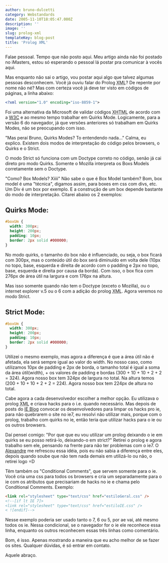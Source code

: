 ```yaml
---
author: bruno-dulcetti
category: Webstandards
date: 2005-11-10T18:05:47.000Z
description: ''
image: ''
slug: prolog-xml
templateKey: blog-post
title: 'Prolog XML'
---
```


Falae pessoal. Tempo que não posto aqui. Meu artigo ainda não foi postado no iMasters, estou só esperando o pessoal lá postar pra comunicar à vocês aqui.

Mas enquanto não sai o artigo, vou postar aqui algo que talvez algumas pessoas desconhecem. Você já ouviu falar do Prolog <acronym title="Extensible Markup Language">XML</acronym>? De repente por nome não né? Mas com certeza você já deve ter visto em códigos de páginas, a linha abaixo:

```xml
<?xml version="1.0" encoding="iso-8859-1">
```

Foi uma alternativa da Microsoft de validar códigos <acronym title="eXtensible HyperText Markup Language">XHTML</acronym> de acordo com a [W3C](http://www.w3.org 'Visitar site da W3C ') e ao mesmo tempo trabalhar em Quirks Mode. Logicamente, para a versão 6 do navegador, já que versões anteriores só trabalham em Quirks Modes, não se preocupando com isso.

"Mas peraí Bruno, Quirks Modes? To entendendo nada..." Calma, eu explico. Existem dois modos de interpretação do código pelos browsers, o Quirks e o Strict.

O modo Strict só funciona com um Doctype correto no código, senão já cai direto pro modo Quirks. Somente o Mozilla interpreta os Boxs Models corretamente sem o Doctype.

"Como? Box Models? Xiiii" Não sabe o que é Box Model também? Bom, box model é uma "técnica", digamos assim, para boxes em css com divs, etc. Um Div é um box por exemplo. E a construção de um box depende bastante do modo de interpretação. Citarei abaixo os 2 exemplos:

## Quirks Mode:

```css
#boxUm {
  width: 300px;
  height: 200px;
  padding: 10px;
  border: 2px solid #000000;
}
```

No modo quirks, o tamanho do box não é influenciado, ou seja, o box ficará com 300px, mas o conteúdo útil do box será diminuído em volta dele (10px no topo, base, esquerda e direita de acordo com o padding e 2px no topo, base, esquerda e direita por causa da borda). Com isso, o box fica com 276px de área útil na largura e com 176px na altura.

Mas isso somente quando não tem o Doctype (exceto o Mozilla), ou o internet explorer v.5 ou o 6 com a adição do prolog <acronym title="Extensible Markup Language">XML</acronym>. Agora veremos no modo Strict.

## Strict Mode:

```css
#boxUm {
  width: 300px;
  height: 200px;
  padding: 10px;
  border: 2px solid #000000;
}
```

Utilizei o mesmo exemplo, mas agora a diferença é que a área útil não é afetada, ela será sempre igual ao valor do width. No nosso caso, como utilizamos 10px de padding e 2px de borda, o tamanho total é igual a soma da área útil(width), + os valores de padding e bordas (300 + 10 + 10 + 2 + 2 = 324). Agora nosso box tem 324px de largura no total. Na altura temos (200 + 10 + 10 + 2 + 2 = 224). Agora nosso box tem 224px de altura no total.

Cabe agora a cada desenvolvedor escolher a melhor opção. Eu utilizava o prolog <acronym title="Extensible Markup Language">XML</acronym> e criava hacks para o i.e. quando necessário. Mas depois de posts do [IE Blog](http://blogs.msdn.com/ie/archive/2005/10/12/480242.aspx 'Visitar Blog I.E. ') convocar os desenvolvedores para limpar os hacks pro ie, para não quebrarem o site no ie7, eu resolvi não utilizar mais, porque com o prolog, trabalho com quirks no ie, então teria que utilizar hacks para o ie ou os outros browsers.

Daí pensei comigo: "Por que que eu vou utilizar um prolog deixando o ie em quirks se eu posso retirá-lo, deixando-o em strict?" Retirei o prolog e agora trabalho sem ele, pensando na frente para não ter problemas com o ie7. O [Alexandre](http://www.google.com/search?hl=en&q=%22Alexandre+Gomes+Gaigalas%22) me refrescou essa idéia, pois eu não sabia a diferença entre eles, depois quando soube que não tem nada demais em utilizá-lo ou não, o retirei logo =D

Têm também os "Conditional Comments", que servem somente para o ie. Você cria uma css para todos os browsers e cria um separadamente para o ie com os atributos que precisariam de hacks no ie e chama pelo Conditional Comments. Exemplo:

```html
<link rel="stylesheet" type="text/css" href="estiloGeral.css" />
<!--[if lt IE 7]>
<link rel="stylesheet" type="text/css" href="estiloIE.css" />
< ![endif]-->
```

Nesse exemplo poderia ser usado tanto o 7, 6 ou 5, por ae vai, até mesmo todos os ie. Nessa condicional, se o navegador for o ie ele reconhece essa linha, enquanto os outros reconhecem essas três linhas como comentário.

Bom, é isso. Apenas mostrando a maneira que eu acho melhor de se fazer os sites. Qualquer dúvidas, é só entrar em contato.

Aquele abraço.
